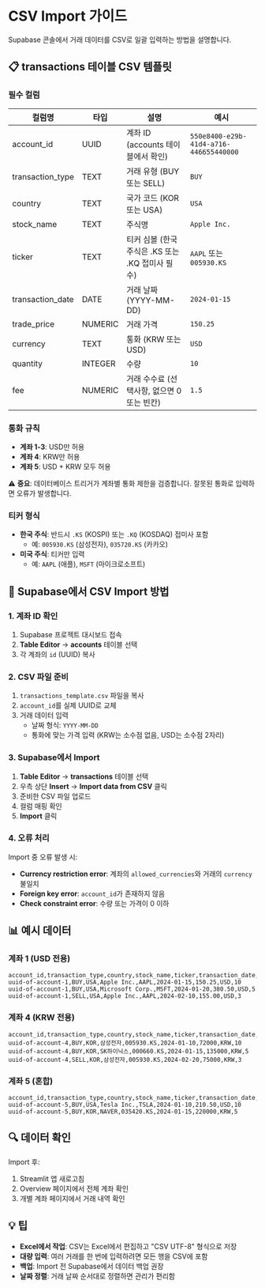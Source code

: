 # CSV Import 가이드

Supabase 콘솔에서 거래 데이터를 CSV로 일괄 입력하는 방법을 설명합니다.

## 📋 transactions 테이블 CSV 템플릿

### 필수 컬럼

| 컬럼명 | 타입 | 설명 | 예시 |
|--------|------|------|------|
| account_id | UUID | 계좌 ID (accounts 테이블에서 확인) | `550e8400-e29b-41d4-a716-446655440000` |
| transaction_type | TEXT | 거래 유형 (BUY 또는 SELL) | `BUY` |
| country | TEXT | 국가 코드 (KOR 또는 USA) | `USA` |
| stock_name | TEXT | 주식명 | `Apple Inc.` |
| ticker | TEXT | 티커 심볼 (한국 주식은 .KS 또는 .KQ 접미사 필수) | `AAPL` 또는 `005930.KS` |
| transaction_date | DATE | 거래 날짜 (YYYY-MM-DD) | `2024-01-15` |
| trade_price | NUMERIC | 거래 가격 | `150.25` |
| currency | TEXT | 통화 (KRW 또는 USD) | `USD` |
| quantity | INTEGER | 수량 | `10` |
| fee | NUMERIC | 거래 수수료 (선택사항, 없으면 0 또는 빈칸) | `1.5` |

### 통화 규칙

- **계좌 1-3**: USD만 허용
- **계좌 4**: KRW만 허용
- **계좌 5**: USD + KRW 모두 허용

⚠️ **중요**: 데이터베이스 트리거가 계좌별 통화 제한을 검증합니다. 잘못된 통화로 입력하면 오류가 발생합니다.

### 티커 형식

- **한국 주식**: 반드시 `.KS` (KOSPI) 또는 `.KQ` (KOSDAQ) 접미사 포함
  - 예: `005930.KS` (삼성전자), `035720.KS` (카카오)
- **미국 주식**: 티커만 입력
  - 예: `AAPL` (애플), `MSFT` (마이크로소프트)

## 🔧 Supabase에서 CSV Import 방법

### 1. 계좌 ID 확인

1. Supabase 프로젝트 대시보드 접속
2. **Table Editor** → **accounts** 테이블 선택
3. 각 계좌의 `id` (UUID) 복사

### 2. CSV 파일 준비

1. `transactions_template.csv` 파일을 복사
2. `account_id`를 실제 UUID로 교체
3. 거래 데이터 입력
   - 날짜 형식: `YYYY-MM-DD`
   - 통화에 맞는 가격 입력 (KRW는 소수점 없음, USD는 소수점 2자리)

### 3. Supabase에서 Import

1. **Table Editor** → **transactions** 테이블 선택
2. 우측 상단 **Insert** → **Import data from CSV** 클릭
3. 준비한 CSV 파일 업로드
4. 컬럼 매핑 확인
5. **Import** 클릭

### 4. 오류 처리

Import 중 오류 발생 시:
- **Currency restriction error**: 계좌의 `allowed_currencies`와 거래의 `currency` 불일치
- **Foreign key error**: `account_id`가 존재하지 않음
- **Check constraint error**: 수량 또는 가격이 0 이하

## 📊 예시 데이터

### 계좌 1 (USD 전용)
```csv
account_id,transaction_type,country,stock_name,ticker,transaction_date,trade_price,currency,quantity
uuid-of-account-1,BUY,USA,Apple Inc.,AAPL,2024-01-15,150.25,USD,10
uuid-of-account-1,BUY,USA,Microsoft Corp.,MSFT,2024-01-20,380.50,USD,5
uuid-of-account-1,SELL,USA,Apple Inc.,AAPL,2024-02-10,155.00,USD,3
```

### 계좌 4 (KRW 전용)
```csv
account_id,transaction_type,country,stock_name,ticker,transaction_date,trade_price,currency,quantity
uuid-of-account-4,BUY,KOR,삼성전자,005930.KS,2024-01-10,72000,KRW,10
uuid-of-account-4,BUY,KOR,SK하이닉스,000660.KS,2024-01-15,135000,KRW,5
uuid-of-account-4,SELL,KOR,삼성전자,005930.KS,2024-02-20,75000,KRW,3
```

### 계좌 5 (혼합)
```csv
account_id,transaction_type,country,stock_name,ticker,transaction_date,trade_price,currency,quantity
uuid-of-account-5,BUY,USA,Tesla Inc.,TSLA,2024-01-10,210.50,USD,10
uuid-of-account-5,BUY,KOR,NAVER,035420.KS,2024-01-15,220000,KRW,5
```

## 🔍 데이터 확인

Import 후:
1. Streamlit 앱 새로고침
2. Overview 페이지에서 전체 계좌 확인
3. 개별 계좌 페이지에서 거래 내역 확인

## 💡 팁

- **Excel에서 작업**: CSV는 Excel에서 편집하고 "CSV UTF-8" 형식으로 저장
- **대량 입력**: 여러 거래를 한 번에 입력하려면 모든 행을 CSV에 포함
- **백업**: Import 전 Supabase에서 데이터 백업 권장
- **날짜 정렬**: 거래 날짜 순서대로 정렬하면 관리가 편리함
